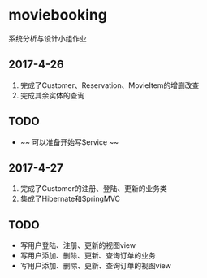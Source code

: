 # moviebooking
系统分析与设计小组作业

## 2017-4-26
1. 完成了Customer、Reservation、MovieItem的增删改查
2. 完成其余实体的查询

## TODO
* ~~ 可以准备开始写Service ~~

## 2017-4-27
1. 完成了Customer的注册、登陆、更新的业务类
2. 集成了Hibernate和SpringMVC

## TODO
* 写用户登陆、注册、更新的视图view
* 写用户添加、删除、更新、查询订单的业务
* 写用户添加、删除、更新、查询订单的视图view
